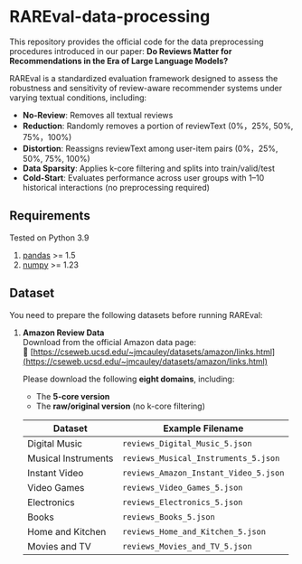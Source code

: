 # RAREval-data-processing
This repository provides the official code for the data preprocessing procedures introduced in our paper:
**Do Reviews Matter for Recommendations in the Era of Large Language Models?**


RAREval is a standardized evaluation framework designed to assess the robustness and sensitivity of review-aware recommender systems under varying textual conditions, including:
- **No-Review**: Removes all textual reviews  
- **Reduction**: Randomly removes a portion of reviewText (0%，25%, 50%, 75%，100%)  
- **Distortion**: Reassigns reviewText among user-item pairs (0%，25%, 50%, 75%, 100%)  
- **Data Sparsity**: Applies k-core filtering and splits into train/valid/test
- **Cold-Start**: Evaluates performance across user groups with 1–10 historical interactions (no preprocessing required)
## Requirements

Tested on Python 3.9

1. [pandas](https://pypi.org/project/pandas/) >= 1.5  
2. [numpy](https://pypi.org/project/numpy/) >= 1.23

## Dataset

You need to prepare the following datasets before running RAREval:

1. **Amazon Review Data**  
   Download from the official Amazon data page:  
   🔗 [https://cseweb.ucsd.edu/~jmcauley/datasets/amazon/links.html](https://cseweb.ucsd.edu/~jmcauley/datasets/amazon/links.html)  

   Please download the following **eight domains**, including:
   - The **5-core version**
   - The **raw/original version** (no k-core filtering)

   | Dataset              | Example Filename                          |
   |----------------------|--------------------------------------------|
   | Digital Music        | `reviews_Digital_Music_5.json`             |
   | Musical Instruments  | `reviews_Musical_Instruments_5.json`      |
   | Instant Video        | `reviews_Amazon_Instant_Video_5.json`     |
   | Video Games          | `reviews_Video_Games_5.json`              |
   | Electronics          | `reviews_Electronics_5.json`              |
   | Books                | `reviews_Books_5.json`                    |
   | Home and Kitchen     | `reviews_Home_and_Kitchen_5.json`         |
   | Movies and TV        | `reviews_Movies_and_TV_5.json`            |
